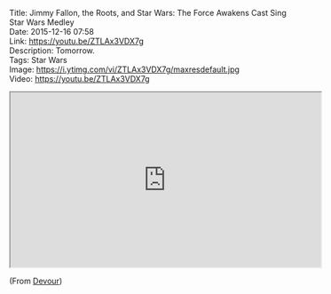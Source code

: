 Title: Jimmy Fallon, the Roots, and Star Wars: The Force Awakens Cast Sing Star Wars Medley  
Date: 2015-12-16 07:58  
Link: https://youtu.be/ZTLAx3VDX7g  
Description: Tomorrow.  
Tags: Star Wars  
Image: https://i.ytimg.com/vi/ZTLAx3VDX7g/maxresdefault.jpg  
Video: https://youtu.be/ZTLAx3VDX7g  

<iframe width="560" height="315" src="https://www.youtube.com/embed/ZTLAx3VDX7g" allowfullscreen></iframe>

(From [Devour][1])

[1]: http://devour.com/video/star-wars-the-force-awakens-cast-sings-star-wars-medley/ "Source post on Devour"
